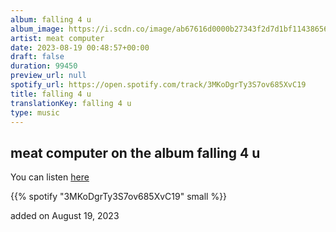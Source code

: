 ```yaml
---
album: falling 4 u
album_image: https://i.scdn.co/image/ab67616d0000b27343f2d7d1bf11438656d077af
artist: meat computer
date: 2023-08-19 00:48:57+00:00
draft: false
duration: 99450
preview_url: null
spotify_url: https://open.spotify.com/track/3MKoDgrTy3S7ov685XvC19
title: falling 4 u
translationKey: falling 4 u
type: music
---
```


## meat computer on the album falling 4 u

You can listen [here](https://open.spotify.com/track/3MKoDgrTy3S7ov685XvC19)

{{% spotify "3MKoDgrTy3S7ov685XvC19" small %}}

added on August 19, 2023